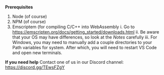 **Prerequisites**
1. Node (of course)
2. NPM (of course)
3. Emscriptem (for compiling C/C++ into WebAssembly
   i. Go to https://emscripten.org/docs/getting_started/downloads.html
   ii. Be aware that your OS may have differences, so look at the *Notes* carefully
   iii. For Windows, you may need to manually add a couple directories to your Path variables for system. After which, you will need to restart VS Code and open new terminals.

**If you need help**
Contact one of us in our Discord channel:
https://discord.gg/TEwsFZgY
